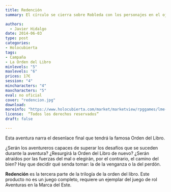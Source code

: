 ```yaml
---
title: Redención
summary: El círculo se cierra sobre Robleda con los personajes en el ojo del huracán que se cierne sobre la ciudad. Tan solo quedan los últimos preparativos para alcanzar el final de la tortuosa senda que los personajes han construido. Es la hora de la verdad, es el momento de llegar a la tan ansiada meta para decidir qué fuerzas se alzan con la victoria final.

authors:
  - Javier Hidalgo
date: 2014-06-03
type: post
categories:
- Holocubierta
tags:
- Campaña
- La Orden del Libro
minlevels: "5"
maxlevels: "6"
prices: 17€
session: "4"
mincharacters: "4"
maxcharacters: "5"
eval: no oficial
cover: "redencion.jpg"
download:
moreinfo: "https://www.holocubierta.com/market/marketview/rpggames/lme-ol3-redencion-detail"
license:  “Todos los derechos reservados”
draft: false

---
```


Esta aventura narra el desenlace final que tendrá la famosa Orden del Libro.

¿Serán los aventureros capaces de superar los desafíos que se suceden durante la aventura? ¿Resurgirá la Orden del Libro de nuevo? ¿Serán atraídos por las fuerzas del mal o elegirán, por el contrario, el camino del bien? Hay que decidir qué senda tomar: la de la venganza o la del perdón.

**Redención** es la tercera parte de la trilogía de la orden del libro. Este producto no es un juego completo, requiere un ejemplar del juego de rol Aventuras en la Marca del Este.
